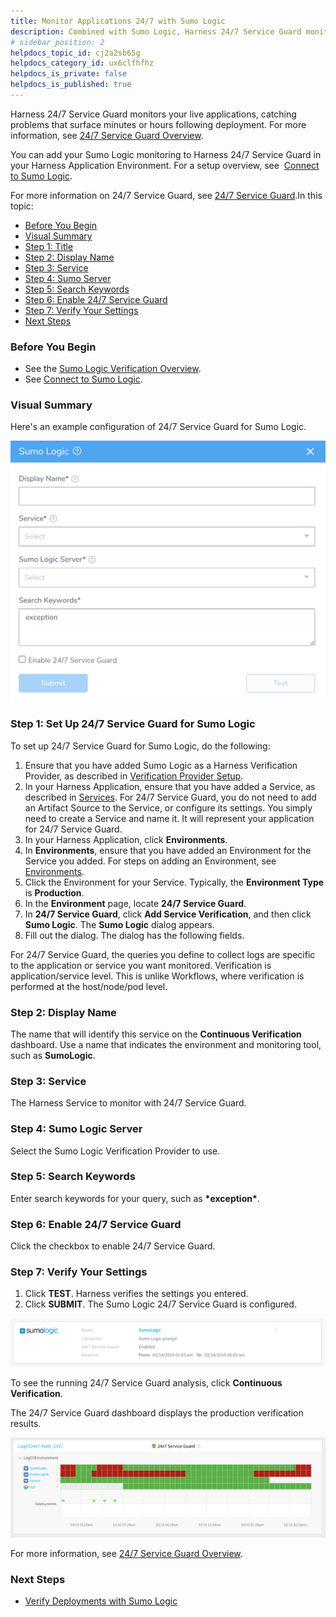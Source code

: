 ```yaml
---
title: Monitor Applications 24/7 with Sumo Logic
description: Combined with Sumo Logic, Harness 24/7 Service Guard monitors your live applications, catching problems that surface minutes or hours following deployment.
# sidebar_position: 2
helpdocs_topic_id: cj2a2sb65g
helpdocs_category_id: ux6clfhfhz
helpdocs_is_private: false
helpdocs_is_published: true
---
```


Harness 24/7 Service Guard monitors your live applications, catching problems that surface minutes or hours following deployment. For more information, see [24/7 Service Guard Overview](../continuous-verification-overview/concepts-cv/24-7-service-guard-overview.md).

You can add your Sumo Logic monitoring to Harness 24/7 Service Guard in your Harness Application Environment. For a setup overview, see  [Connect to Sumo Logic](1-sumo-logic-connection-setup.md).

For more information on 24/7 Service Guard, see [24/7 Service Guard](https://docs.harness.io/article/l5ky4p140j-24-x-7-service-guard).In this topic:

* [Before You Begin](#before_you_begin)
* [Visual Summary](#visual_summary)
* [Step 1: Title](#simple_slug)
* [Step 2: Display Name](#step_2_display_name)
* [Step 3: Service](#step_3_service)
* [Step 4: Sumo Server](#step_4_sumo_server)
* [Step 5: Search Keywords](#step_5_search_keywords)
* [Step 6: Enable 24/7 Service Guard](#step_6_enable_24_7_service_guard)
* [Step 7: Verify Your Settings](#step_7_verify_your_settings)
* [Next Steps](#next_steps)

### Before You Begin

* See the [Sumo Logic Verification Overview](../continuous-verification-overview/concepts-cv/sumo-logic-verification-overview.md).
* See [Connect to Sumo Logic](1-sumo-logic-connection-setup.md).

### Visual Summary

Here's an example configuration of 24/7 Service Guard for Sumo Logic.

![](./static/2-24-7-service-guard-for-sumo-logic-18.png)

### Step 1: Set Up 24/7 Service Guard for Sumo Logic

To set up 24/7 Service Guard for Sumo Logic, do the following:

1. Ensure that you have added Sumo Logic as a Harness Verification Provider, as described in [Verification Provider Setup](#verification_provider_setup).
2. In your Harness Application, ensure that you have added a Service, as described in [Services](https://docs.harness.io/article/eb3kfl8uls-service-configuration). For 24/7 Service Guard, you do not need to add an Artifact Source to the Service, or configure its settings. You simply need to create a Service and name it. It will represent your application for 24/7 Service Guard.
3. In your Harness Application, click **Environments**.
4. In **Environments**, ensure that you have added an Environment for the Service you added. For steps on adding an Environment, see [Environments](https://docs.harness.io/article/n39w05njjv-environment-configuration).
5. Click the Environment for your Service. Typically, the **Environment Type** is **Production**.
6. In the **Environment** page, locate **24/7 Service Guard**.
7. In **24/7 Service Guard**, click **Add Service Verification**, and then click **Sumo Logic**. The **Sumo Logic** dialog appears.
8. Fill out the dialog. The dialog has the following fields.

For 24/7 Service Guard, the queries you define to collect logs are specific to the application or service you want monitored. Verification is application/service level. This is unlike Workflows, where verification is performed at the host/node/pod level.

### Step 2: Display Name

The name that will identify this service on the **Continuous Verification** dashboard. Use a name that indicates the environment and monitoring tool, such as **SumoLogic**.

### Step 3: Service

The Harness Service to monitor with 24/7 Service Guard.

### Step 4: Sumo Logic Server

Select the Sumo Logic Verification Provider to use.

### Step 5: Search Keywords

Enter search keywords for your query, such as **\*exception\***.

### Step 6: Enable 24/7 Service Guard

Click the checkbox to enable 24/7 Service Guard.

### Step 7: Verify Your Settings

1. Click **TEST**. Harness verifies the settings you entered.
2. Click **SUBMIT**. The Sumo Logic 24/7 Service Guard is configured.

![](./static/2-24-7-service-guard-for-sumo-logic-19.png)

To see the running 24/7 Service Guard analysis, click **Continuous Verification**.

The 24/7 Service Guard dashboard displays the production verification results.

![](./static/2-24-7-service-guard-for-sumo-logic-20.png)

 For more information, see [24/7 Service Guard Overview](../continuous-verification-overview/concepts-cv/24-7-service-guard-overview.md).

### Next Steps

* [Verify Deployments with Sumo Logic](3-verify-deployments-with-sumo-logic.md)

